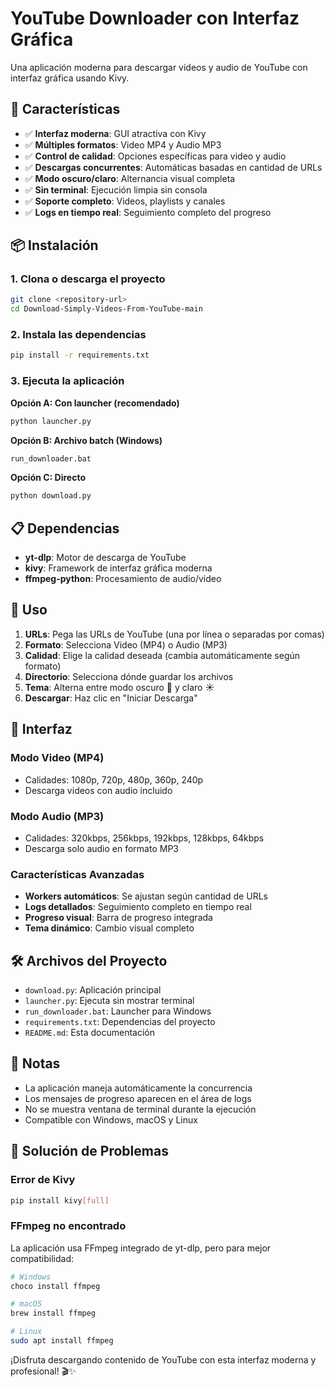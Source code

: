 # YouTube Downloader con Interfaz Gráfica

Una aplicación moderna para descargar videos y audio de YouTube con interfaz gráfica usando Kivy.

## 🚀 Características

- ✅ **Interfaz moderna**: GUI atractiva con Kivy
- ✅ **Múltiples formatos**: Video MP4 y Audio MP3
- ✅ **Control de calidad**: Opciones específicas para video y audio
- ✅ **Descargas concurrentes**: Automáticas basadas en cantidad de URLs
- ✅ **Modo oscuro/claro**: Alternancia visual completa
- ✅ **Sin terminal**: Ejecución limpia sin consola
- ✅ **Soporte completo**: Videos, playlists y canales
- ✅ **Logs en tiempo real**: Seguimiento completo del progreso

## 📦 Instalación

### 1. Clona o descarga el proyecto
```bash
git clone <repository-url>
cd Download-Simply-Videos-From-YouTube-main
```

### 2. Instala las dependencias
```bash
pip install -r requirements.txt
```

### 3. Ejecuta la aplicación
**Opción A: Con launcher (recomendado)**
```bash
python launcher.py
```

**Opción B: Archivo batch (Windows)**
```bash
run_downloader.bat
```

**Opción C: Directo**
```bash
python download.py
```

## 📋 Dependencias

- **yt-dlp**: Motor de descarga de YouTube
- **kivy**: Framework de interfaz gráfica moderna
- **ffmpeg-python**: Procesamiento de audio/video

## 🎯 Uso

1. **URLs**: Pega las URLs de YouTube (una por línea o separadas por comas)
2. **Formato**: Selecciona Video (MP4) o Audio (MP3)
3. **Calidad**: Elige la calidad deseada (cambia automáticamente según formato)
4. **Directorio**: Selecciona dónde guardar los archivos
5. **Tema**: Alterna entre modo oscuro 🌙 y claro ☀️
6. **Descargar**: Haz clic en "Iniciar Descarga"

## 🎨 Interfaz

### Modo Video (MP4)
- Calidades: 1080p, 720p, 480p, 360p, 240p
- Descarga videos con audio incluido

### Modo Audio (MP3)
- Calidades: 320kbps, 256kbps, 192kbps, 128kbps, 64kbps
- Descarga solo audio en formato MP3

### Características Avanzadas
- **Workers automáticos**: Se ajustan según cantidad de URLs
- **Logs detallados**: Seguimiento completo en tiempo real
- **Progreso visual**: Barra de progreso integrada
- **Tema dinámico**: Cambio visual completo

## 🛠️ Archivos del Proyecto

- `download.py`: Aplicación principal
- `launcher.py`: Ejecuta sin mostrar terminal
- `run_downloader.bat`: Launcher para Windows
- `requirements.txt`: Dependencias del proyecto
- `README.md`: Esta documentación

## 📝 Notas

- La aplicación maneja automáticamente la concurrencia
- Los mensajes de progreso aparecen en el área de logs
- No se muestra ventana de terminal durante la ejecución
- Compatible con Windows, macOS y Linux

## 🔧 Solución de Problemas

### Error de Kivy
```bash
pip install kivy[full]
```

### FFmpeg no encontrado
La aplicación usa FFmpeg integrado de yt-dlp, pero para mejor compatibilidad:
```bash
# Windows
choco install ffmpeg

# macOS
brew install ffmpeg

# Linux
sudo apt install ffmpeg
```

¡Disfruta descargando contenido de YouTube con esta interfaz moderna y profesional! 🎬✨